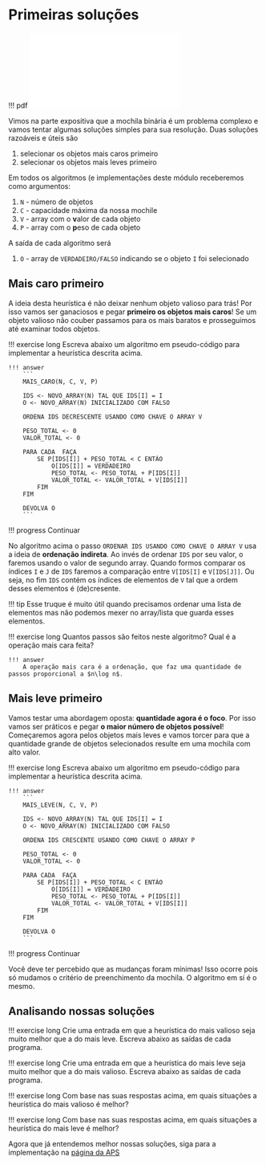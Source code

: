 # Primeiras soluções

!!! pdf
    ![](../slides-inicio.pdf)

Vimos na parte expositiva que a mochila binária é um problema complexo e vamos tentar algumas soluções simples para sua resolução. Duas soluções razoáveis e úteis são

1. selecionar os objetos mais caros primeiro
2. selecionar os objetos mais leves primeiro

Em todos os algoritmos (e implementações deste módulo receberemos como argumentos:

1. `N` - número de objetos
1. `C` - capacidade máxima da nossa mochile
1. `V` - array com o **v**alor de cada objeto
1. `P` - array com o **p**eso de cada objeto

A saída de cada algoritmo será

1. `O` - array de `VERDADEIRO/FALSO` indicando se o objeto `I` foi selecionado

## Mais caro primeiro

A ideia desta heurística é não deixar nenhum objeto valioso para trás! Por isso vamos ser ganaciosos e pegar **primeiro os objetos mais caros**! Se um objeto valioso não couber passamos para os mais baratos e prosseguimos até examinar todos objetos.

!!! exercise long
    Escreva abaixo um algoritmo em pseudo-código para implementar a heurística descrita acima. 

    !!! answer
        ```
        MAIS_CARO(N, C, V, P)

        IDS <- NOVO_ARRAY(N) TAL QUE IDS[I] = I
        O <- NOVO_ARRAY(N) INICIALIZADO COM FALSO

        ORDENA IDS DECRESCENTE USANDO COMO CHAVE O ARRAY V
        
        PESO_TOTAL <- 0
        VALOR_TOTAL <- 0

        PARA CADA  FAÇA
            SE P[IDS[I]] + PESO_TOTAL < C ENTÁO
                O[IDS[I]] = VERDADEIRO
                PESO_TOTAL <- PESO_TOTAL + P[IDS[I]] 
                VALOR_TOTAL <- VALOR_TOTAL + V[IDS[I]]
            FIM
        FIM

        DEVOLVA O
        ```

!!! progress 
    Continuar

No algoritmo acima o passo `ORDENAR IDS USANDO COMO CHAVE O ARRAY V` usa a ideia de **ordenação indireta**. Ao invés de ordenar `IDS` por seu valor, o faremos usando o valor de segundo array. Quando formos comparar os índices `I` e `J` de `IDS` faremos a comparação entre `V[IDS[I]` e `V[IDS[J]]`. Ou seja, no fim `IDS` contém os índices de elementos de `V` tal que a ordem desses elementos é (de)cresente. 

!!! tip
    Esse truque é muito útil quando precisamos ordenar uma lista de elementos mas não podemos mexer no array/lista que guarda esses elementos.

!!! exercise long
    Quantos passos são feitos neste algoritmo? Qual é a operação mais cara feita?

    !!! answer
        A operação mais cara é a ordenação, que faz uma quantidade de passos proporcional a $n\log n$.


## Mais leve primeiro

Vamos testar uma abordagem oposta: **quantidade agora é o foco**. Por isso vamos ser práticos e pegar **o maior número de objetos possível**! Começaremos agora pelos objetos mais leves e vamos torcer para que a quantidade grande de objetos selecionados resulte em uma mochila com alto valor.

!!! exercise long
    Escreva abaixo um algoritmo em pseudo-código para implementar a heurística descrita acima. 

    !!! answer
        ```
        MAIS_LEVE(N, C, V, P)

        IDS <- NOVO_ARRAY(N) TAL QUE IDS[I] = I
        O <- NOVO_ARRAY(N) INICIALIZADO COM FALSO

        ORDENA IDS CRESCENTE USANDO COMO CHAVE O ARRAY P
        
        PESO_TOTAL <- 0
        VALOR_TOTAL <- 0

        PARA CADA  FAÇA
            SE P[IDS[I]] + PESO_TOTAL < C ENTÁO
                O[IDS[I]] = VERDADEIRO
                PESO_TOTAL <- PESO_TOTAL + P[IDS[I]] 
                VALOR_TOTAL <- VALOR_TOTAL + V[IDS[I]]
            FIM
        FIM

        DEVOLVA O
        ```

!!! progress 
    Continuar

Você deve ter percebido que as mudanças foram mínimas! Isso ocorre pois só mudamos o critério de preenchimento da mochila. O algoritmo em sí é o mesmo.

## Analisando nossas soluções

!!! exercise long
    Crie uma entrada em que a heurística do mais valioso seja muito melhor que a do mais leve. Escreva abaixo as saídas de cada programa.

!!! exercise long
    Crie uma entrada em que a heurística do mais leve seja muito melhor que a do mais valioso. Escreva abaixo as saídas de cada programa.

!!! exercise long
    Com base nas suas respostas acima, em quais situações a heurística do mais valioso é melhor?

!!! exercise long
    Com base nas suas respostas acima, em quais situações a heurística do mais leve é melhor?

Agora que já entendemos melhor nossas soluções, siga para a implementação na [página da APS](aps.md)
